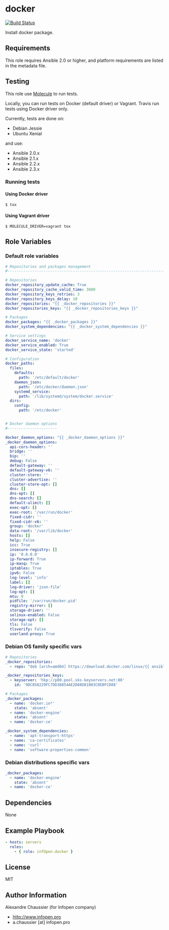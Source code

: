 # docker

[![Build Status](https://travis-ci.org/infOpen/ansible-role-docker.svg?branch=master)](https://travis-ci.org/infOpen/ansible-role-docker)

Install docker package.

## Requirements

This role requires Ansible 2.0 or higher,
and platform requirements are listed in the metadata file.

## Testing

This role use [Molecule](https://github.com/metacloud/molecule/) to run tests.

Locally, you can run tests on Docker (default driver) or Vagrant.
Travis run tests using Docker driver only.

Currently, tests are done on:
- Debian Jessie
- Ubuntu Xenial

and use:
- Ansible 2.0.x
- Ansible 2.1.x
- Ansible 2.2.x
- Ansible 2.3.x

### Running tests

#### Using Docker driver

```
$ tox
```

#### Using Vagrant driver

```
$ MOLECULE_DRIVER=vagrant tox
```

## Role Variables

### Default role variables

``` yaml
# Repositories and packages management
#------------------------------------------------------------------------------

# Repositories
docker_repository_update_cache: True
docker_repository_cache_valid_time: 3600
docker_repository_keys_retries: 3
docker_repository_keys_delay: 10
docker_repositories: "{{ _docker_repositories }}"
docker_repositories_keys: "{{ _docker_repositories_keys }}"

# Packages
docker_packages: "{{ _docker_packages }}"
docker_system_dependencies: "{{ _docker_system_dependencies }}"

# Service settings
docker_service_name: 'docker'
docker_service_enabled: True
docker_service_state: 'started'

# Configuration
docker_paths:
  files:
    defaults:
      path: '/etc/default/docker'
    daemon_json:
      path: '/etc/docker/daemon.json'
    systemd_service:
      path: '/lib/systemd/system/docker.service'
  dirs:
    config:
      path: '/etc/docker'


# Docker daemon options
#----------------------

docker_daemon_options: "{{ _docker_daemon_options }}"
_docker_daemon_options:
  api-cors-header: ''
  bridge: ''
  bip: ''
  debug: False
  default-gateway: ''
  default-gateway-v6: ''
  cluster-store: ''
  cluster-advertise: ''
  cluster-store-opt: []
  dns: []
  dns-opt: []
  dns-search: []
  default-ulimit: []
  exec-opt: []
  exec-root: '/var/run/docker'
  fixed-cidr: ''
  fixed-cidr-v6: ''
  group: 'docker'
  data-root: '/var/lib/docker'
  hosts: []
  help: False
  icc: True
  insecure-registry: []
  ip: '0.0.0.0'
  ip-forward: True
  ip-masq: True
  iptables: True
  ipv6: False
  log-level: 'info'
  label: []
  log-driver: 'json-file'
  log-opt: []
  mtu: 0
  pidfile: '/var/run/docker.pid'
  registry-mirror: []
  storage-driver: ''
  selinux-enabled: False
  storage-opt: []
  tls: False
  tlsverify: False
  userland-proxy: True
```

### Debian OS family specific vars

``` yaml
# Repositories
_docker_repositories:
  - repo: "deb [arch=amd64] https://download.docker.com/linux/{{ ansible_distribution | lower }} {{ ansible_distribution_release | lower }} stable"

_docker_repositories_keys:
  - keyserver: 'hkp://p80.pool.sks-keyservers.net:80'
    id: '9DC858229FC7DD38854AE2D88D81803C0EBFCD88'

# Packages
_docker_packages:
  - name: 'docker.io*'
    state: 'absent'
  - name: 'docker-engine'
    state: 'absent'
  - name: 'docker-ce'

_docker_system_dependencies:
  - name: 'apt-transport-https'
  - name: 'ca-certificates'
  - name: 'curl'
  - name: 'software-properties-common'
```

### Debian distributions specific vars

``` yaml
_docker_packages:
  - name: 'docker-engine'
    state: 'absent'
  - name: 'docker-ce'
```

## Dependencies

None

## Example Playbook

``` yaml
- hosts: servers
  roles:
    - { role: infOpen.docker }
```

## License

MIT

## Author Information

Alexandre Chaussier (for Infopen company)
- http://www.infopen.pro
- a.chaussier [at] infopen.pro
